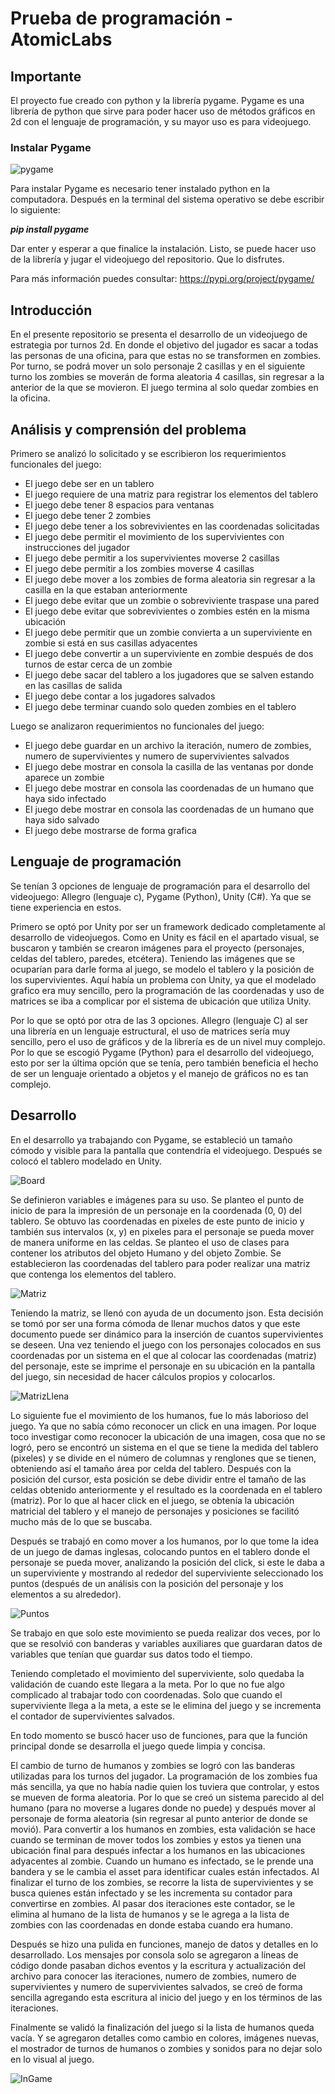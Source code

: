 # Prueba de programación - AtomicLabs
## Importante
El proyecto fue creado con python y la librería pygame. Pygame es una librería de python que sirve para poder hacer uso de métodos gráficos en 2d con el lenguaje de programación, y su mayor uso es para videojuego.

### Instalar Pygame

![pygame](https://github.com/Enrique290/Prueba-de-programacion-AtomicLabs/blob/master/github_img/pygame_logo.png)

Para instalar Pygame es necesario tener instalado python en la computadora. Después en la terminal del sistema operativo se debe escribir lo siguiente:

***pip install pygame***

Dar enter y esperar a que finalice la instalación. Listo, se puede hacer uso de la librería y jugar el videojuego del repositorio. Que lo disfrutes.

Para más información puedes consultar: https://pypi.org/project/pygame/

## Introducción
En el presente repositorio se presenta el desarrollo de un videojuego de estrategia por turnos 2d. En donde el objetivo del jugador es sacar a todas las personas de una oficina, para que estas no se transformen en zombies. Por turno, se podrá mover un solo personaje 2 casillas y en el siguiente turno los zombies se moverán de forma aleatoria 4 casillas, sin regresar a la anterior de la que se movieron. El juego termina al solo quedar zombies en la oficina.

## Análisis y comprensión del problema
Primero se analizó lo solicitado y se escribieron los requerimientos funcionales del juego:
 - El juego debe ser en un tablero
 - El juego requiere de una matriz para registrar los elementos del tablero
 - El juego debe tener 8 espacios para ventanas
 - El juego debe tener 2 zombies
 - El juego debe tener a los sobrevivientes en las coordenadas solicitadas
 - El juego debe permitir el movimiento de los supervivientes con instrucciones del jugador
 - El juego debe permitir a los supervivientes moverse 2 casillas
 - El juego debe permitir a los zombies moverse 4 casillas
 - El juego debe mover a los zombies de forma aleatoria sin regresar a la casilla en la que estaban anteriormente
 - El juego debe evitar que un zombie o sobreviviente traspase una pared
 - El juego debe evitar que sobrevivientes o zombies estén en la misma ubicación
 - El juego debe permitir que un zombie convierta a un superviviente en zombie si está en sus casillas adyacentes
 - El juego debe convertir a un superviviente en zombie después de dos turnos de estar cerca de un zombie
 - El juego debe sacar del tablero a los jugadores que se salven estando en las casillas de salida
 - El juego debe contar a los jugadores salvados
 - El juego debe terminar cuando solo queden zombies en el tablero

Luego se analizaron requerimientos no funcionales del juego:
 - El juego debe guardar en un archivo la iteración, numero de zombies, numero de supervivientes y numero de supervivientes salvados
 - El juego debe mostrar en consola la casilla de las ventanas por donde aparece un zombie
 - El juego debe mostrar en consola las coordenadas de un humano que haya sido infectado
 - El juego debe mostrar en consola las coordenadas de un humano que haya sido salvado
 - El juego debe mostrarse de forma grafica

## Lenguaje de programación
Se tenían 3 opciones de lenguaje de programación para el desarrollo del videojuego: Allegro (lenguaje c), Pygame (Python), Unity (C#).
Ya que se tiene experiencia en estos.

Primero se optó por Unity por ser un framework dedicado completamente al desarrollo de videojuegos.
Como en Unity es fácil en el apartado visual, se buscaron y también se crearon imágenes para el proyecto (personajes, celdas del tablero, paredes, etcétera).
Teniendo las imágenes que se ocuparían para darle forma al juego, se modelo el tablero y la posición de los supervivientes. Aquí había un problema con Unity, ya que el modelado grafico era muy sencillo, pero la programación de las coordenadas y uso de matrices se iba a complicar por el sistema de ubicación que utiliza Unity.

Por lo que se optó por otra de las 3 opciones. Allegro (lenguaje C) al ser una librería en un lenguaje estructural, el uso de matrices sería muy sencillo, pero el uso de gráficos y de la librería es de un nivel muy complejo. Por lo que se escogió Pygame (Python) para el desarrollo del videojuego, esto por ser la última opción que se tenía, pero también beneficia el hecho de ser un lenguaje orientado a objetos y el manejo de gráficos no es tan complejo.

## Desarrollo
En el desarrollo ya trabajando con Pygame, se estableció un tamaño cómodo y visible para la pantalla que contendría el videojuego. Después se colocó el tablero modelado en Unity.

![Board](https://github.com/Enrique290/Prueba-de-programacion-AtomicLabs/blob/master/github_img/Board.png)

Se definieron variables e imágenes para su uso. Se planteo el punto de inicio de para la impresión de un personaje en la coordenada (0, 0) del tablero. Se obtuvo las coordenadas en pixeles de este punto de inicio y también sus intervalos (x, y) en pixeles para el personaje se pueda mover de manera uniforme en las celdas.
Se planteo el uso de clases para contener los atributos del objeto Humano y del objeto Zombie. Se establecieron las coordenadas del tablero para poder realizar una matriz que contenga los elementos del tablero.

![Matriz](https://github.com/Enrique290/Prueba-de-programacion-AtomicLabs/blob/master/github_img/matrix.png)

Teniendo la matriz, se llenó con ayuda de un documento json. Esta decisión se tomó por ser una forma cómoda de llenar muchos datos y que este documento puede ser dinámico para la inserción de cuantos supervivientes se deseen. Una vez teniendo el juego con los personajes colocados en sus coordenadas por un sistema en el que al colocar las coordenadas (matriz) del personaje, este se imprime el personaje en su ubicación en la pantalla del juego, sin necesidad de hacer cálculos propios y colocarlos.

![MatrizLlena](https://github.com/Enrique290/Prueba-de-programacion-AtomicLabs/blob/master/github_img/Board-fill.png)

Lo siguiente fue el movimiento de los humanos, fue lo más laborioso del juego. Ya que no sabía cómo reconocer un click en una imagen. Por loque toco investigar como reconocer la ubicación de una imagen, cosa que no se logró, pero se encontró un sistema en el que se tiene la medida del tablero (pixeles) y se divide en el número de columnas y renglones que se tienen, obteniendo así el tamaño área por celda del tablero. Después con la posición del cursor, esta posición se debe dividir entre el tamaño de las celdas obtenido anteriormente y el resultado es la coordenada en el tablero (matriz). Por lo que al hacer click en el juego, se obtenía la ubicación matricial del tablero y el manejo de personajes y posiciones se facilitó mucho más de lo que se buscaba.

Después se trabajó en como mover a los humanos, por lo que tome la idea de un juego de damas inglesas, colocando puntos en el tablero donde el personaje se pueda mover, analizando la posición del click, si este le daba a un superviviente y mostrando al rededor del superviviente seleccionado los puntos (después de un análisis con la posición del personaje y los elementos a su alrededor).

![Puntos](https://github.com/Enrique290/Prueba-de-programacion-AtomicLabs/blob/master/github_img/Board-points.png)

Se trabajo en que solo este movimiento se pueda realizar dos veces, por lo que se resolvió con banderas y variables auxiliares que guardaran datos de variables que tenían que guardar sus datos todo el tiempo.

Teniendo completado el movimiento del superviviente, solo quedaba la validación de cuando este llegara a la meta. Por lo que no fue algo complicado al trabajar todo con coordenadas. Solo que cuando el superviviente llega a la meta, a este se le elimina del juego y se incrementa el contador de supervivientes salvados.

En todo momento se buscó hacer uso de funciones, para que la función principal donde se desarrolla el juego quede limpia y concisa.

El cambio de turno de humanos y zombies se logró con las banderas utilizadas para los turnos del jugador. La programación de los zombies fua más sencilla, ya que no había nadie quien los tuviera que controlar, y estos se mueven de forma aleatoria. Por lo que se creó un sistema parecido al del humano (para no moverse a lugares donde no puede) y después mover al personaje de forma aleatoria (sin regresar al punto anterior de donde se movió). Para convertir a los humanos en zombies, esta validación se hace cuando se terminan de mover todos los zombies y estos ya tienen una ubicación final para después infectar a los humanos en las ubicaciones adyacentes al zombie. Cuando un humano es infectado, se le prende una bandera y se le cambia el asset para identificar cuales están infectados. Al finalizar el turno de los zombies, se recorre la lista de supervivientes y se busca quienes están infectado y se les incrementa su contador para convertirse en zombies. Al pasar dos iteraciones este contador, se le elimina al humano de la lista de humanos y se le agrega a la lista de zombies con las coordenadas en donde estaba cuando era humano.

Después se hizo una pulida en funciones, manejo de datos y detalles en lo desarrollado. Los mensajes por consola solo se agregaron a líneas de código donde pasaban dichos eventos y la escritura y actualización del archivo para conocer las iteraciones, numero de zombies, numero de supervivientes y numero de supervivientes salvados, se creó de forma sencilla agregando esta escritura al inicio del juego y en los términos de las iteraciones.

Finalmente se validó la finalización del juego si la lista de humanos queda vacía. Y se agregaron detalles como cambio en colores, imágenes nuevas, el mostrador de turnos de humanos o zombies y sonidos para no dejar solo en lo visual al juego.

![InGame](https://github.com/Enrique290/Prueba-de-programacion-AtomicLabs/blob/master/github_img/Board-inGame.png)
